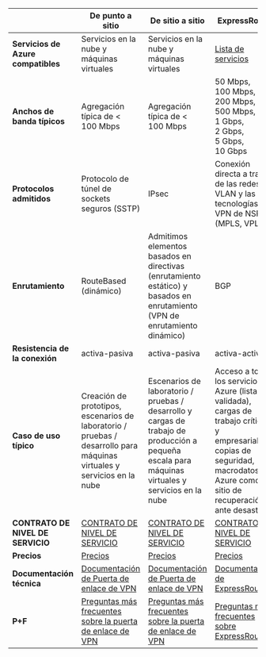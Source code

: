 |  | **De punto a sitio** | **De sitio a sitio** | **ExpressRoute** |
| --- | --- | --- | --- |
| **Servicios de Azure compatibles** |Servicios en la nube y máquinas virtuales |Servicios en la nube y máquinas virtuales |[Lista de servicios](../articles/expressroute/expressroute-faqs.md#supported-services) |
| **Anchos de banda típicos** |Agregación típica de < 100 Mbps |Agregación típica de < 100 Mbps |50 Mbps, 100 Mbps, 200 Mbps, 500 Mbps, 1 Gbps, 2 Gbps, 5 Gbps, 10 Gbps |
| **Protocolos admitidos** |Protocolo de túnel de sockets seguros (SSTP) |IPsec |Conexión directa a través de las redes VLAN y las tecnologías VPN de NSP (MPLS, VPLS...) |
| **Enrutamiento** |RouteBased (dinámico) |Admitimos elementos basados en directivas (enrutamiento estático) y basados en enrutamiento (VPN de enrutamiento dinámico) |BGP |
| **Resistencia de la conexión** |activa-pasiva |activa-pasiva |activa-activa |
| **Caso de uso típico** |Creación de prototipos, escenarios de laboratorio / pruebas / desarrollo para máquinas virtuales y servicios en la nube |Escenarios de laboratorio / pruebas / desarrollo y cargas de trabajo de producción a pequeña escala para máquinas virtuales y servicios en la nube |Acceso a todos los servicios de Azure (lista validada), cargas de trabajo críticas y empresariales, copias de seguridad, macrodatos, Azure como sitio de recuperación ante desastres |
| **CONTRATO DE NIVEL DE SERVICIO** |[CONTRATO DE NIVEL DE SERVICIO](https://azure.microsoft.com/support/legal/sla/) |[CONTRATO DE NIVEL DE SERVICIO](https://azure.microsoft.com/support/legal/sla/) |[CONTRATO DE NIVEL DE SERVICIO](https://azure.microsoft.com/support/legal/sla/) |
| **Precios** |[Precios](https://azure.microsoft.com/pricing/details/vpn-gateway/) |[Precios](https://azure.microsoft.com/pricing/details/vpn-gateway/) |[Precios](https://azure.microsoft.com/pricing/details/expressroute/) |
| **Documentación técnica** |[Documentación de Puerta de enlace de VPN](https://azure.microsoft.com/documentation/services/vpn-gateway/) |[Documentación de Puerta de enlace de VPN](https://azure.microsoft.com/documentation/services/vpn-gateway/) |[Documentación de ExpressRoute](https://azure.microsoft.com/documentation/services/expressroute/) |
| **P+F** |[Preguntas más frecuentes sobre la puerta de enlace de VPN](../articles/vpn-gateway/vpn-gateway-vpn-faq.md) |[Preguntas más frecuentes sobre la puerta de enlace de VPN](../articles/vpn-gateway/vpn-gateway-vpn-faq.md) |[Preguntas más frecuentes sobre ExpressRoute](../articles/expressroute/expressroute-faqs.md) |



<!--HONumber=Nov16_HO3-->


